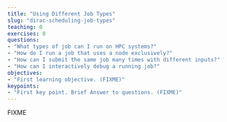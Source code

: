 ```yaml
---
title: "Using Different Job Types"
slug: "dirac-scheduling-job-types"
teaching: 0
exercises: 0
questions:
- "What types of job can I run on HPC systems?"
- "How do I run a job that uses a node exclusively?"
- "How can I submit the same job many times with different inputs?"
- "How can I interactively debug a running job?"
objectives:
- "First learning objective. (FIXME)"
keypoints:
- "First key point. Brief Answer to questions. (FIXME)"
---
```

FIXME

